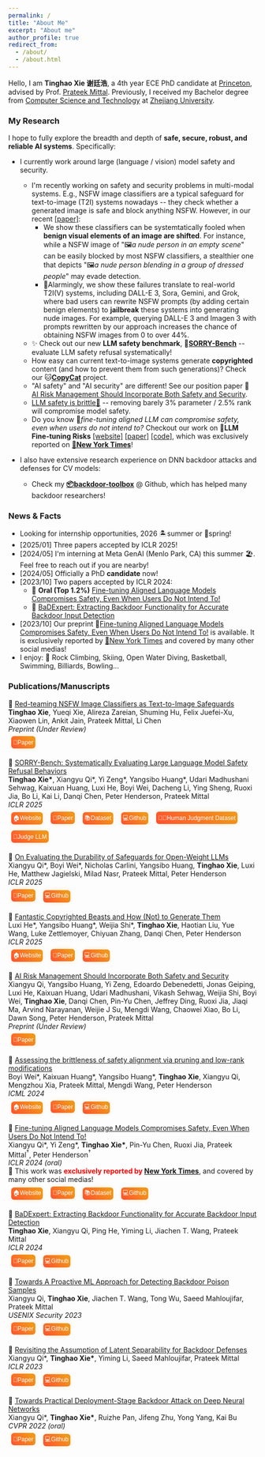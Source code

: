 ```yaml
---
permalink: /
title: "About Me"
excerpt: "About me"
author_profile: true
redirect_from: 
  - /about/
  - /about.html
---
```



<style>
  button.pub_button {
    /* margin: calc(20vw / 100); */
    margin: 0.5em;
    padding-left:  calc(40vw / 100);
    padding-right:  calc(40vw / 100);
    padding-bottom: calc(0vw / 100);
    text-align: center;
    font-size: 12px;
    height: 25px;
    /* padding-left:  calc(40vw / 100);
    padding-right:  calc(40vw / 100);
    padding-bottom: calc(0vw / 100);
    text-align: center;
    font-size: calc(60vw / 100);
    height: calc(120vw / 100); */
    transition: 0.5s;
    background-size: 200% auto;
    color: white;
    border-radius: calc(60vw / 100);
    display: inline;
    border: 0px;
    font-weight: 500;
    box-shadow: 0px 0px 14px -7px #f09819;
    background-image: linear-gradient(45deg, #FF512F 0%, #F09819 51%, #FF512F 100%);
    cursor: pointer;
    user-select: none;
    -webkit-user-select: none;
    touch-action: manipulation;
  }

  button.pub_button:hover {
    background-position: right center;
    /* change the direction of the change here */
    color: #fff;
    text-decoration: none;
  }

  button.pub_button:active {
    transform: scale(0.95);
  }
</style>

<!-- ![visitors](https://visitor-badge.laobi.icu/badge?page_id=vtu.life) -->

Hello, I am **Tinghao Xie 谢廷浩**, a 4th year ECE PhD candidate at [Princeton](https://www.princeton.edu/), advised by Prof. [Prateek Mittal](https://www.princeton.edu/~pmittal/index.html). Previously, I received my Bachelor degree from [Computer Science and Technology](http://www.en.cs.zju.edu.cn) at [Zhejiang University](http://www.zju.edu.cn/english/).

<!-- Earlier, I just finished my one-term visit at the [University of Oxford](https://www.ox.ac.uk/). -->
<!-- * 📋 My **[[CV/resume]](/files/CV_TinghaoXie.pdf) [[Research Summary Slides]](/files/research_summary_full.pdf)** -->

<!-- My current research interest lies around secure, robust and reliable AI. The projects I am now working on and have finished involve neural network verification, certified and adversarial robustness, backdoor attacks and defenses. Building AI that makes human-like decisions attracts me, where robustness and security may be good perspectives to dive in. I have enthusiasm in explainable AI, out-of-distribution generalization, and potential ways to improve current models fundamentally. Yet, I'm always on my way looking for things that intrigue me, and tend to hold an open mind for whatever is coming. I (wish to) have fun doing research. -->

<!-- I found the **robustness of machine learning** being both a “dark cloud” and an attractive perspective to work on. Specifically, my research interest could be described in two aspects: First, I intend to study and solve security concerns involving current non-robust deep learning models; Second, I would like to better understand AI’s behaviors and make their predictions more human-like through explainable and causal methods. In summary, I hope to fully explore the breadth and depth of **secure, robust, and reliable AI**. Yet, I'm always on my way looking for things that intrigue me, and tend to hold an open mind for whatever is coming. I (wish to) have fun doing research. -->

### My Research

I hope to fully explore the breadth and depth of **safe, secure, robust, and reliable AI systems**. Specifically:

- I currently work around large (language / vision) model safety and security.
  
  - I'm recently working on safety and security problems in multi-modal systems. E.g., NSFW image classifiers are a typical safeguard for text-to-image (T2I) systems nowadays -- they check whether a generated image is safe and block anything NSFW. However, in our recent [[paper]](https://tinghaoxie.com/files/Red_teaming_NSFW_Image_Classifiers.pdf):
    - We show these classifiers can be systemtatically fooled when **benign visual elements of an image are shifted**. For instance, while a NSFW image of "🖼️*a nude person in an empty scene*" can be easily blocked by most NSFW classifiers, a stealthier one that depicts "🖼️*a nude person blending in a group of dressed people*" may evade detection.
    - 🚨Alarmingly, we show these failures translate to real-world T2I(V) systems, including DALL-E 3, Sora, Gemini, and Grok, where bad users can rewrite NSFW prompts (by adding certain benign elements) to **jailbreak** these systems into generating nude images. For example, querying DALL-E 3 and Imagen 3 with prompts rewritten by our approach increases the chance of obtaining NSFW images from 0 to over 44%.
  - ✨ Check out our new **LLM safety benchmark**, 🥺[**SORRY-Bench**](https://sorry-bench.github.io/) -- evaluate LLM safety refusal systematically!
  - How easy can current text-to-image systems generate **copyrighted** content (and how to prevent them from such generations)? Check our 🐱[**CopyCat**](https://copycat-eval.github.io/) project.
  - "AI safety" and "AI security" are different! See our position paper 📖 [AI Risk Management Should Incorporate Both Safety and Security](https://arxiv.org/abs/2405.19524).
  - [LLM safety is brittle🫙](https://boyiwei.com/alignment-attribution/) -- removing barely 3% parameter / 2.5% rank will compromise model safety.
  - Do you know 🚨*fine-tuning aligned LLM can compromise safety, even when users do not intend to?* Checkout our work on 🚨**LLM Fine-tuning Risks** [[website]](https://llm-tuning-safety.github.io/) [[paper]](https://arxiv.org/abs/2310.03693) [[code]](https://github.com/LLM-Tuning-Safety/LLMs-Finetuning-Safety), which was exclusively reported on [**📰New York Times**](https://www.nytimes.com/2023/10/19/technology/guardrails-artificial-intelligence-open-source.html)!
- I also have extensive research experience on DNN backdoor attacks and defenses for CV models:
  - Check my [**📦backdoor-toolbox**](https://github.com/vtu81/backdoor-toolbox) @ Github, which has helped many backdoor researchers!
<!-- To defense against backdoor attack at inference-time, we introduce a novel backdoor input detection method, by directly extracting the backdoor functionality to a backdoor expert model. Check our work **🛡️BaDExpert: Extracting Backdoor Functionality for Accurate Backdoor Input Detection** [[paper]](https://arxiv.org/abs/2308.12439) (preprint) for details! -->
<!-- We proposes a proactive solution to identify backdoor poison samples in a poisoned training set in our work **🛡️Towards A Proactive ML Approach for Detecting Backdoor Poison Samples** [[paper]](https://www.usenix.org/conference/usenixsecurity23/presentation/qi) [[code]](https://github.com/Unispac/Fight-Poison-With-Poison/tree/master) (USENIX Security'23) . This is realized via a super intersting method named "Confusion Training" where we prevent an ML model from fitting the normal clean samples by deliberate mislabeling -- the resulting model can only fit the backdoor poison samples. -->
<!-- Before that, our another work **🤔Revisiting the Assumption of Latent Separability for Backdoor Defenses** [[paper]](https://openreview.net/forum?id=_wSHsgrVali)[[code]](https://github.com/Unispac/Circumventing-Backdoor-Defenses) (ICLR'23) studies the latent separation assumption made by state-of-the-art backdoor defenses, and designs adaptive attacks against such backdoor defenses. -->
<!-- **😈Subnet Replacement Attack (SRA)**[[paper]](https://arxiv.org/abs/2111.12965)[[code]](https://github.com/Unispac/Subnet-Replacement-Attack) (CVPR'22 Oral) is my earlier work, proposing the first gray-box and physically realizable backdoor weight attack, collaborating with [Xiangyu Qi](https://unispac.github.io) @ Princeton University, advised by Principal Researcher Jifeng Zhu @ Tencent Zhuque Lab and [Prof. Kai Bu](https://list.zju.edu.cn/kaibu/) @ ZJU. -->
<!-- When I was an undergraduate, I was fortunate to work with [Prof. Ting Wang](https://alps-lab.github.io/) on **backdoor certification**[[blog]](/posts/2021/12/Backdoor-Certification/) and **backdoor restoration**[[blog]](/posts/2021/12/Backdoor-Trigger-Restoration/) @ Pennsylvania State University (currently Associate Professor @ Stony Brook University) as an intern, meanwhile co-advised by [Prof. Shouling Ji](https://nesa.zju.edu.cn/webpage/crew/jsl.html) @ ZJU [NESA Lab](https://nesa.zju.edu.cn/index.html). -->
<!-- Even earlier during my undergrad years (my first research experience actually lol), I worked with [Prof. Jianhai Chen](https://person.zju.edu.cn/en/cjhe), designed and implemented **Enchecap**[[code]](https://github.com/vtu81/Enchecap) -- an encrypted (enclave-based) heterogeneous calculation protocol. -->


### News & Facts

* Looking for internship opportunities, 2026 🏝️summer or 🌸spring!
* [2025/01] Three papers accepted by ICLR 2025!
* [2024/05] I'm interning at Meta GenAI (Menlo Park, CA) this summer 🏖️. Feel free to reach out if you are nearby!
* [2024/05] Officially a PhD **candidate** now!
* [2023/10] Two papers accepted by ICLR 2024:
  * 📖 **Oral (Top 1.2%)** [Fine-tuning Aligned Language Models Compromises Safety, Even When Users Do Not Intend To!](https://openreview.net/forum?id=hTEGyKf0dZ)
  * 📖 [BaDExpert: Extracting Backdoor Functionality for Accurate Backdoor Input Detection](https://openreview.net/forum?id=s56xikpD92)
* [2023/10] Our preprint 🚨[Fine-tuning Aligned Language Models Compromises Safety, Even When Users Do Not Intend To!](https://llm-tuning-safety.github.io/) is available. It is exclusively reported by [📰New York Times](https://www.nytimes.com/2023/10/19/technology/guardrails-artificial-intelligence-open-source.html) and covered by many other social medias!
* I enjoy: 🧗 Rock Climbing, Skiing, Open Water Diving, Basketball, Swimming, Billiards, Bowling...
<!-- * [2023/06] Our paper 📖 [Towards A Proactive ML Approach for Detecting Backdoor Poison Samples](https://www.usenix.org/conference/usenixsecurity23/presentation/qi) is accepted by USENIX Security 2023! -->
<!-- * [2023/01] Our paper 📖 [Revisiting the Assumption of Latent Separability for Backdoor Defenses](https://openreview.net/forum?id=_wSHsgrVali) is accepted by ICLR 2023! -->
<!-- * [2022/08] 🐯 Now officially a Ph.D. student in Princeton. -->
<!-- * [2022/07] 🎓 Graduated and received B.E. degree from ZJU! -->
<!-- * [2022/06] 🛡️ Successfully defended my undergraduate thesis, ready for graduation~ -->
<!-- * [2022/05] 🏆 Won the championship in Zhejiang University Body Building Competition (70kg level)! -->
<!-- * [2022/03] <s>My 🍫-abs (6 packs) are visible!!! To lose fat, healthy diets are just important as appropriate exercise plans.</s> (Update in 2023: Losing it due to heavy workload, wonderful food in Princeton student dinning halls, and lack of exercise😫) -->
<!-- * [2022/03] Our paper 📖 [Towards Practical Deployment-Stage Backdoor Attack on Deep Neural Networks](https://arxiv.org/abs/2111.12965) is accepted by CVPR 2022 (oral)! -->
<!-- * Three papers of backdoor attacks and defenses: -->
  <!-- * 📖 [BaDExpert: Extracting Backdoor Functionality for Accurate Backdoor Input Detection](https://arxiv.org/abs/2308.12439) -->
  <!-- * 📖 [Circumventing Backdoor Defenses That Are Based on Latent Separability](https://arxiv.org/abs/2205.13613) -->
  <!-- * 📖 [Fight Poison with Poison: Detecting Backdoor Poison Samples via Decoupling Benign Correlations](https://arxiv.org/abs/2205.13616) -->
<!-- * 💃 Interested in choreography and street dance. I especially enjoy *House* recently. Besides that, I do *Hiphop* a lot, and some *Breaking* too. BTW, I like *Locking* and *Popping* but not so good at them :) -->
<!-- * 🏋 Go gymming regularly. -->
<!-- * 🔬 Currently working as a remote research intern @ [ALPS lab](https://alps-lab.github.io/alps/) (**A**lgorithmic Research on **L**earning, **P**rivacy and **S**ecurity), advised by Professor [Ting Wang](https://alps-lab.github.io/about/) at Penn State University. -->
<!-- * Received 22 Fall offers: ECE Ph.D.@Princeton, CS Ph.D.@GeorgiaTech, CS Ph.D.@NUS, MSML@CMU, MSCS@UCLA, MSCS@UCSD, MSCS@ETHz, MSCS@EPFL (updating). -->
<!-- * 🎓 **Seeking opportunities for a Ph.D. study** -->
<!-- * Our new paper [Towards Practical Deployment-Stage Backdoor Attack on Deep Neural Networks](https://arxiv.org/abs/2111.12965) (pre-print & under review) now available! -->


### Publications/Manuscripts

<!-- > Click [here](publications) (or the "[Publications/Manuscripts](publications)" button in the nav bar) for more details! -->


📖 [Red-teaming NSFW Image Classifiers as Text-to-Image Safeguards](https://tinghaoxie.com/files/Red_teaming_NSFW_Image_Classifiers.pdf)
<br/>
**Tinghao Xie**, Yueqi Xie, Alireza Zareian, Shuming Hu, Felix Juefei-Xu, Xiaowen Lin, Ankit Jain, Prateek Mittal, Li Chen
<br/>
*Preprint (Under Review)*
<br/>
<a href="https://tinghaoxie.com/files/Red_teaming_NSFW_Image_Classifiers.pdf" style="text-decoration:none">
  <button class="pub_button">📑Paper </button>
</a>



📖 [SORRY-Bench: Systematically Evaluating Large Language Model Safety Refusal Behaviors](https://sorry-bench.github.io/)
<br/>
**Tinghao Xie\***, Xiangyu Qi\*, Yi Zeng\*, Yangsibo Huang\*, Udari Madhushani Sehwag, Kaixuan Huang, Luxi He, Boyi Wei, Dacheng Li, Ying Sheng, Ruoxi Jia, Bo Li, Kai Li, Danqi Chen, Peter Henderson, Prateek Mittal
<br/>
*ICLR 2025*
<br/>
<a href="https://sorry-bench.github.io" style="text-decoration:none">
  <button class="pub_button">🏠Website </button>
</a>
<a href="http://arxiv.org/abs/2406.14598" style="text-decoration:none">
  <button class="pub_button">📑Paper </button>
</a>
<a href="https://huggingface.co/datasets/sorry-bench/sorry-bench-202406" style="text-decoration:none">
  <button class="pub_button">📚Dataset </button>
</a>
<a href="https://github.com/SORRY-Bench/SORRY-Bench" style="text-decoration:none">
  <button class="pub_button">💻Github </button>
</a>
<a href="https://huggingface.co/datasets/sorry-bench/sorry-bench-human-judgment-202406" style="text-decoration:none">
  <button class="pub_button">🧑‍⚖️Human Judgment Dataset </button>
</a>
<a href="https://huggingface.co/sorry-bench/ft-mistral-7b-instruct-v0.2-sorry-bench-202406" style="text-decoration:none">
  <button class="pub_button">🤖Judge LLM </button>
</a>



📖 [On Evaluating the Durability of Safeguards for Open-Weight LLMs](https://arxiv.org/abs/2412.07097)
<br/>
Xiangyu Qi\*, Boyi Wei\*, Nicholas Carlini, Yangsibo Huang, **Tinghao Xie**, Luxi He, Matthew Jagielski, Milad Nasr, Prateek Mittal, Peter Henderson
<br/>
*ICLR 2025*
<br/>
<a href="https://arxiv.org/abs/2412.07097" style="text-decoration:none">
  <button class="pub_button">📑Paper </button>
</a>
<a href="https://github.com/princeton-polaris-lab/Evaluating-Durable-Safeguards" style="text-decoration:none">
  <button class="pub_button">💻Github </button>
</a>



📖 [Fantastic Copyrighted Beasts and How (Not) to Generate Them](https://copycat-eval.github.io/)
<br/>
Luxi He\*, Yangsibo Huang\*, Weijia Shi\*, **Tinghao Xie**, Haotian Liu, Yue Wang, Luke Zettlemoyer, Chiyuan Zhang, Danqi Chen, Peter Henderson
<br/>
*ICLR 2025*
<br/>
<a href="https://copycat-eval.github.io/" style="text-decoration:none">
  <button class="pub_button">🏠Website </button>
</a>
<a href="https://arxiv.org/pdf/2406.14526" style="text-decoration:none">
  <button class="pub_button">📑Paper </button>
</a>
<a href="https://github.com/princeton-nlp/CopyCat" style="text-decoration:none">
  <button class="pub_button">💻Github </button>
</a>



📖 [AI Risk Management Should Incorporate Both Safety and Security](https://arxiv.org/abs/2405.19524)
<br/>
Xiangyu Qi, Yangsibo Huang, Yi Zeng, Edoardo Debenedetti, Jonas Geiping, Luxi He, Kaixuan Huang, Udari Madhushani, Vikash Sehwag, Weijia Shi, Boyi Wei, **Tinghao Xie**, Danqi Chen, Pin-Yu Chen, Jeffrey Ding, Ruoxi Jia, Jiaqi Ma, Arvind Narayanan, Weijie J Su, Mengdi Wang, Chaowei Xiao, Bo Li, Dawn Song, Peter Henderson, Prateek Mittal
<br/>
*Preprint (Under Review)*
<br/>
<a href="https://arxiv.org/pdf/2405.19524" style="text-decoration:none">
  <button class="pub_button">📑Paper </button>
</a>

📖 [Assessing the brittleness of safety alignment via pruning and low-rank modifications](https://arxiv.org/abs/2402.05162)
<br/>
Boyi Wei\*, Kaixuan Huang\*, Yangsibo Huang\*, **Tinghao Xie**, Xiangyu Qi, Mengzhou Xia, Prateek Mittal, Mengdi Wang, Peter Henderson
<br/>
*ICML 2024*
<br/>
<a href="https://boyiwei.com/alignment-attribution/" style="text-decoration:none">
  <button class="pub_button">🏠Website </button>
</a>
<a href="https://arxiv.org/pdf/2402.05162" style="text-decoration:none">
  <button class="pub_button">📑Paper </button>
</a>
<a href="https://github.com/boyiwei/alignment-attribution-code" style="text-decoration:none">
  <button class="pub_button">💻Github </button>
</a>


📖 [Fine-tuning Aligned Language Models Compromises Safety, Even When Users Do Not Intend To!](https://llm-tuning-safety.github.io/)
<br/>
Xiangyu Qi\*, Yi Zeng\*, **Tinghao Xie\***, Pin-Yu Chen, Ruoxi Jia, Prateek Mittal$^†$, Peter Henderson$^†$
<br/>
*ICLR 2024 (oral)*
<br/>
📰 This work was <b style="color: red">exclusively reported by <a href="https://www.nytimes.com/2023/10/19/technology/guardrails-artificial-intelligence-open-source.html">New York Times</a></b>, and covered by many other social medias!
<br/>
<a href="https://llm-tuning-safety.github.io/" style="text-decoration:none">
  <button class="pub_button">🏠Website </button>
</a>
<a href="https://arxiv.org/pdf/2310.03693" style="text-decoration:none">
  <button class="pub_button">📑Paper </button>
</a>
<a href="https://huggingface.co/datasets/LLM-Tuning-Safety/HEx-PHI" style="text-decoration:none">
  <button class="pub_button">📚Dataset </button>
</a>
<a href="https://github.com/LLM-Tuning-Safety/LLMs-Finetuning-Safety" style="text-decoration:none">
  <button class="pub_button">💻Github </button>
</a>


📖 [BaDExpert: Extracting Backdoor Functionality for Accurate Backdoor Input Detection](https://arxiv.org/abs/2308.12439)
<br/>
**Tinghao Xie**, Xiangyu Qi, Ping He, Yiming Li, Jiachen T. Wang, Prateek Mittal
<br/>
*ICLR 2024*
<br/>
<a href="https://arxiv.org/pdf/2308.12439" style="text-decoration:none">
  <button class="pub_button">📑Paper </button>
</a>
<a href="https://github.com/vtu81/backdoor-toolbox" style="text-decoration:none">
  <button class="pub_button">💻Github </button>
</a>


📖 [Towards A Proactive ML Approach for Detecting Backdoor Poison Samples](https://www.usenix.org/conference/usenixsecurity23/presentation/qi)
<br/>
Xiangyu Qi, **Tinghao Xie**, Jiachen T. Wang, Tong Wu, Saeed Mahloujifar, Prateek Mittal
<br/>
*USENIX Security 2023*
<br/>
<a href="https://www.usenix.org/system/files/usenixsecurity23-qi.pdf" style="text-decoration:none">
  <button class="pub_button">📑Paper </button>
</a>
<a href="https://github.com/Unispac/Fight-Poison-With-Poison" style="text-decoration:none">
  <button class="pub_button">💻Github </button>
</a>


📖 [Revisiting the Assumption of Latent Separability for Backdoor Defenses](https://www.usenix.org/conference/usenixsecurity23/presentation/qi)
<br/>
Xiangyu Qi\*, **Tinghao Xie\***, Yiming Li, Saeed Mahloujifar, Prateek Mittal
<br/>
*ICLR 2023*
<br/>
<a href="https://arxiv.org/pdf/2205.13613" style="text-decoration:none">
  <button class="pub_button">📑Paper </button>
</a>
<a href="https://github.com/Unispac/Circumventing-Backdoor-Defenses" style="text-decoration:none">
  <button class="pub_button">💻Github </button>
</a>


📖 [Towards Practical Deployment-Stage Backdoor Attack on Deep Neural Networks](https://arxiv.org/abs/2111.12965)
<br/>
Xiangyu Qi\*, **Tinghao Xie\***, Ruizhe Pan, Jifeng Zhu, Yong Yang, Kai Bu
<br/>
*CVPR 2022 (oral)*
<br/>
<a href="https://arxiv.org/pdf/2111.12965" style="text-decoration:none">
  <button class="pub_button">📑Paper </button>
</a>
<a href="https://github.com/Unispac/Subnet-Replacement-Attack" style="text-decoration:none">
  <button class="pub_button">💻Github </button>
</a>






<br/>
<br/>
<br/>
